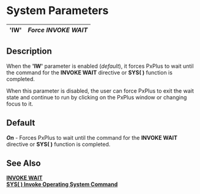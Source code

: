 # System Parameters

**'IW'** |  **_Force INVOKE WAIT_**  
---|---  
  
## Description

When the **'IW'** parameter is enabled (_default_), it forces PxPlus to wait until the command for the **INVOKE WAIT** directive or **SYS( )** function is completed.

When this parameter is disabled, the user can force PxPlus to exit the wait state and continue to run by clicking on the PxPlus window or changing focus to it.

## Default

**_On_** \- Forces PxPlus to wait until the command for the **INVOKE WAIT** directive or **SYS( )** function is completed.

## See Also

**[INVOKE WAIT](../directives/invoke.md)**  
**[SYS( ) Invoke Operating System Command](../functions/sys.md)**

